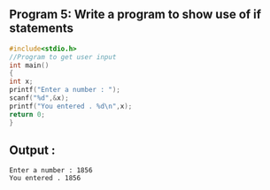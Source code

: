 ## Program 5: Write a program to show use of if statements
```c
#include<stdio.h>
//Program to get user input
int main()
{
int x;
printf("Enter a number : ");
scanf("%d",&x);
printf("You entered . %d\n",x);
return 0;
}
```
## Output :
```
Enter a number : 1856     
You entered . 1856
```
